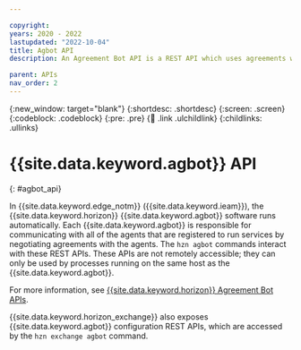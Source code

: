 ```yaml
---

copyright:
years: 2020 - 2022
lastupdated: "2022-10-04"
title: Agbot API
description: An Agreement Bot API is a REST API which uses agreements with edge nodes to run edge services to fulfill the patterns and deployment policies specified.

parent: APIs
nav_order: 2
---
```


{:new_window: target="blank"}
{:shortdesc: .shortdesc}
{:screen: .screen}
{:codeblock: .codeblock}
{:pre: .pre}
{:child: .link .ulchildlink}
{:childlinks: .ullinks}

# {{site.data.keyword.agbot}} API
{: #agbot_api}

In {{site.data.keyword.edge_notm}} ({{site.data.keyword.ieam}}), the {{site.data.keyword.horizon}} {{site.data.keyword.agbot}} software runs automatically. Each {{site.data.keyword.agbot}} is responsible for communicating with all of the agents that are registered to run services by negotiating agreements with the agents. The `hzn agbot` commands interact with these REST APIs. These APIs are not remotely accessible; they can only be used by processes running on the same host as the {{site.data.keyword.agbot}}.

For more information, see [{{site.data.keyword.horizon}} Agreement Bot APIs](../anax/docs/agreement_bot_api.md).

{{site.data.keyword.horizon_exchange}} also exposes {{site.data.keyword.agbot}} configuration REST APIs, which are accessed by the `hzn exchange agbot` command.
